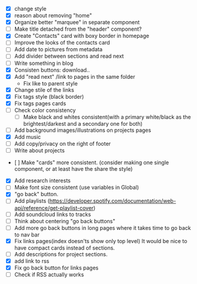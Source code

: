 - [X] change style
- [X] reason about removing "home"
- [X] Organize better "marquee" in separate component
- [ ] Make title detached from the "header" component?
- [X] Create "Contacts" card with boxy border in homepage
- [ ] Improve the looks of the contacts card
- [ ] Add date to pictures from metadata
- [ ] Add divider between sections and read next
- [ ] Write something in blog
- [X] Consisten buttons: download..
- [X] Add "read next" /link to pages in the same folder
  - Fix like to parent style
- [X] Change stile of the links
- [X] Fix tags style (black border)
- [X] Fix tags pages cards
- [ ] Check color consistency
  - [ ] Make black and whites consistent(with a primary white/black as the brightest/darkest and a secondary one for both)
- [ ] Add background images/illustrations on projects pages
- [X] Add music
- [ ] Add copy/privacy on the right of footer
- [ ] Write about projects
- [ ] Make "cards" more consistent. (consider making one single component, or at least have the share the style)
- [X] Add research interests
- [ ] Make font size consistent (use variables in Global)
- [X] "go back" button.
- [ ] Add playlists (https://developer.spotify.com/documentation/web-api/reference/get-playlist-cover)
- [ ] Add soundcloud links to tracks
- [ ] Think about centering "go back buttons"
- [ ] Add more go back buttons in long pages where it takes time to go back to nav bar
- [X] Fix links pages(index doesn'ts show only top level) It would be nice to have compact cards instead of sections.
- [ ] Add descriptions for project sections.
- [X] add link to rss
- [X] Fix go back button for links pages
- [ ] Check if RSS actually works